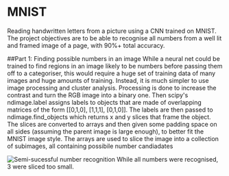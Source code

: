 # MNIST
Reading handwritten letters from a picture using a CNN trained on MNIST. The project objectives are to be able to recognise all numbers from a well lit and framed image of a page, with 90%+ total accuracy.

##Part 1: Finding possible numbers in an image
While a neural net could be trained to find regions in an image likely to be numbers before passing them off to a categoriser, this would require a huge set of training data of many images and huge amounts of training. Instead, it is much simpler to use image processing and cluster analysis. 
Processing is done to increase the contrast and turn the RGB image into a binary one. Then scipy's ndimage.label assigns labels to objects that are made of overlapping matrices of the form
[[0,1,0],
 [1,1,1],
 [0,1,0]].
 The labels are then passed to ndimage.find_objects which returns x and y slices that frame the object. The slices are converted to arrays and then given some padding space on all sides (assuming the parent image is large enough), to better fit the MNIST image style. The arrays are used to slice the image into a collection of subimages, all containing possibile number candiadates 

![Semi-sucessful number recognition](https://drive.google.com/file/d/1aHdlfMYqz6rcVUswCzvF6a6Pgfqu4ubb/view?usp=sharing)
While all numbers were recognised, 3 were sliced too small. 
